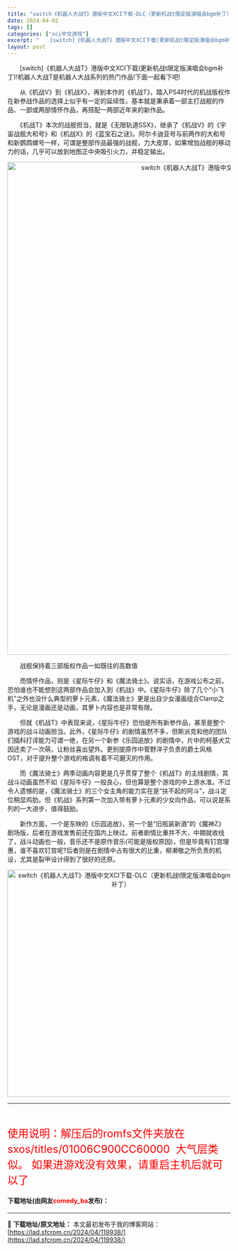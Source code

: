 ```yaml
---
title: "switch《机器人大战T》港版中文XCI下载-DLC（更新机战t限定版演唱会bgm补丁）"
date: 2024-04-02
tags: []
categories: ["xci中文游戏"]
excerpt: "　　[switch]《机器人大战T》港版中文XCI下载(更新机战t限定版演唱会bgm补丁)!机器人大战T是机器人大战系列的热门作品!下面一起看下吧! 　　从《机战V》到《机战X》，再到本作的《机战T》，踏入PS4时代的机战版权作在新参战作品的选择上似乎有一定的延续性，基本就是秉承着一部主打战舰的作品&hellip;"
layout: post
---
```


 <p>　　[switch]《机器人大战T》港版中文XCI下载(更新机战t限定版演唱会bgm补丁)!机器人大战T是机器人大战系列的热门作品!下面一起看下吧!</p> <p>　　从《机战V》到《机战X》，再到本作的《机战T》，踏入PS4时代的机战版权作在新参战作品的选择上似乎有一定的延续性，基本就是秉承着一部主打战舰的作品、一部或两部情怀作品，再搭配一两部近年来的新作品。</p> <p>　　《机战T》本次的战舰担当，就是《无限轨道SSX》，继承了《机战V》的《宇宙战舰大和号》和《机战X》的《蓝宝石之谜》。阿尔卡迪亚号与前两作的大和号和新鹦鹉螺号一样，可谓是整部作品最强的战舰，力大皮厚，如果增加战舰的移动力的话，几乎可以放到地图正中央吸引火力，并稳定输出。</p> <p align="center"><img align="" border="0" src="https://lad.sfcrom.cn/wp-content/uploads/2024/04/20240401_660b406d3c199.webp" width="1110" alt="switch《机器人大战T》港版中文XCI下载-DLC（更新机战t限定版演唱会bgm补丁）" /></p> <p>　　战舰保持着三部版权作品一如既往的高数值</p> <p>　　而情怀作品，则是《星际牛仔》和《魔法骑士》。说实话，在游戏公布之前，恐怕谁也不能想到这两部作品会加入到《机战》中。《星际牛仔》除了几个&ldquo;小飞机&rdquo;之外也没什么典型的萝卜元素，《魔法骑士》更是出自少女漫画组合Clamp之手，无论是漫画还是动画，其萝卜内容也是非常有限。</p> <p>　　但就《机战T》中表现来说，《星际牛仔》恐怕是所有新参作品，甚至是整个游戏的战斗动画担当。此外，《星际牛仔》的剧情虽然不多，但斯派克和他的团队们插科打诨能力可谓一绝，在另一个新参《乐园追放》的剧情中，片中的柯基犬艾因还卖了一次萌，让粉丝喜出望外。更别提原作中菅野洋子负责的爵士风格OST，对于提升整个游戏的格调有着不可磨灭的作用。</p> <p>　　而《魔法骑士》两季动画内容更是几乎贯穿了整个《机战T》的主线剧情，其战斗动画虽然不如《星际牛仔》一般良心，但也算是整个游戏的中上游水准。不过令人遗憾的是，《魔法骑士》的三个女主角的能力实在是&ldquo;扶不起的阿斗&rdquo;，战斗定位稍显鸡肋。但《机战》系列第一次加入带有萝卜元素的少女向作品，可以说是系列的一大进步，值得鼓励。</p> <p>　　新作方面，一个是东映的《乐园追放》，另一个是&ldquo;旧瓶装新酒&rdquo;的《魔神Z》剧场版，后者在游戏发售前还在国内上映过。前者剧情比重并不大，中期就收线了，战斗动画也一般，音乐还不是原作音乐(可能是版权原因)，但是毕竟有钉宫理惠，谁不喜欢钉宫呢?后者则是在剧情中占有很大的比重，柳濑敬之所负责的机设，尤其是裂甲设计得到了很好的还原。</p> <p align="center"><img align="" border="0" src="https://lad.sfcrom.cn/wp-content/uploads/2024/04/20240401_660b406db518f.webp" width="512" alt="switch《机器人大战T》港版中文XCI下载-DLC（更新机战t限定版演唱会bgm补丁）" /></p> <hr /> <p><br /><br /><font size="5"><font color="#ff0000">使用说明：解压后的romfs文件夹放在 sxos/titles/01006C900CC60000&nbsp;&nbsp;大气层类似。 如果进游戏没有效果，请重启主机后就可以了</font></font></p> <p><h4>下载地址(由网友<font color="red">comedy_ba</font>发布)：</h4></p> 

---
📖 **下载地址/原文地址：** 本文最初发布于我的博客网站：[https://lad.sfcrom.cn/2024/04/119938/](https://lad.sfcrom.cn/2024/04/119938/)
